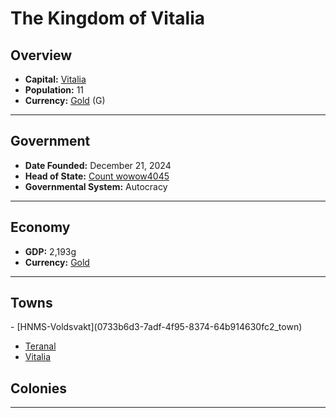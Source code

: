 <!--UNDEDITED FILE, remove this entire line if this file has been edited!-->
# <!--NAME-->The Kingdom of Vitalia<!--NAME-->

## Overview

- **Capital:** <!--CAPITAL_LINK-->[Vitalia](8c052ad9-a484-4926-80eb-e6ef117591f4_town)<!--CAPITAL_LINK-->
- **Population:** <!--POPULATION-->11<!--POPULATION-->
- **Currency:** <!--CURRENCY_LINK-->[Gold](Gold_currency)<!--CURRENCY_LINK--> (<!--CURRENCY_ABV-->G<!--CURRENCY_ABV-->)

---

## Government

- **Date Founded:** <!--FOUNDED-->December 21, 2024<!--FOUNDED-->
- **Head of State:** <!--LEADER_TITLE_LINK-->[Count wowow4045](wowow4045_user)<!--LEADER_TITLE_LINK-->
- **Governmental System:** <!--GOVERNMENT-->Autocracy<!--GOVERNMENT-->

---

## Economy

- **GDP:** <!--GDP-->2,193g<!--GDP-->
- **Currency:** <!--CURRENCY_LINK-->[Gold](Gold_currency)<!--CURRENCY_LINK-->

---

## Towns

<!--TOWNS-->- [HNMS-Voldsvakt](0733b6d3-7adf-4f95-8374-64b914630fc2_town)
- [Teranal](189a985b-ae25-4ea6-9cdc-3719b7d35930_town)
- [Vitalia](8c052ad9-a484-4926-80eb-e6ef117591f4_town)<!--TOWNS-->

## Colonies

<!--COLONIES--><!--COLONIES-->

---